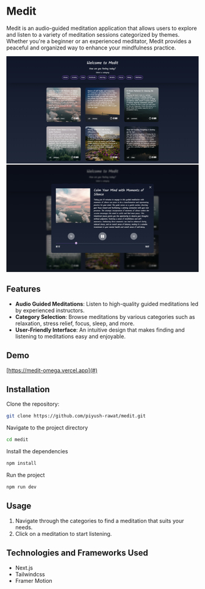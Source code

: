 # Medit

Medit is an audio-guided meditation application that allows users to explore and listen to a variety of meditation sessions categorized by themes. Whether you're a beginner or an experienced meditator, Medit provides a peaceful and organized way to enhance your mindfulness practice.

![Screenshot 1](./public/screenshiots/1.png)
![Screenshot 2](./public//screenshiots/2.png)

## Features

- **Audio Guided Meditations**: Listen to high-quality guided meditations led by experienced instructors.
- **Category Selection**: Browse meditations by various categories such as relaxation, stress relief, focus, sleep, and more.
- **User-Friendly Interface**: An intuitive design that makes finding and listening to meditations easy and enjoyable.

## Demo

[https://medit-omega.vercel.app](#)

## Installation

Clone the repository:

```bash
git clone https://github.com/piyush-rawat/medit.git
```

Navigate to the project directory

```bash
cd medit
```

Install the dependencies

```bash
npm install
```

Run the project

```bash
npm run dev
```

## Usage

1. Navigate through the categories to find a meditation that suits your needs.
2. Click on a meditation to start listening.

## Technologies and Frameworks Used

- Next.js
- Tailwindcss
- Framer Motion

